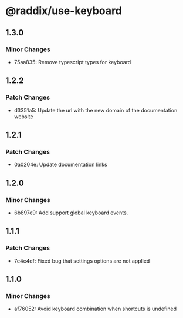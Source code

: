 # @raddix/use-keyboard

## 1.3.0

### Minor Changes

- 75aa835: Remove typescript types for keyboard

## 1.2.2

### Patch Changes

- d3351a5: Update the url with the new domain of the documentation website

## 1.2.1

### Patch Changes

- 0a0204e: Update documentation links

## 1.2.0

### Minor Changes

- 6b897e9: Add support global keyboard events.

## 1.1.1

### Patch Changes

- 7e4c4df: Fixed bug that settings options are not applied

## 1.1.0

### Minor Changes

- af76052: Avoid keyboard combination when shortcuts is undefined
